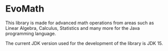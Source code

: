 # EvoMath

This library is made for advanced math operations from areas such as Linear Algebra, Calculus, Statistics and many more for the Java programming language.

The current JDK version used for the development of the library is JDK 15.
